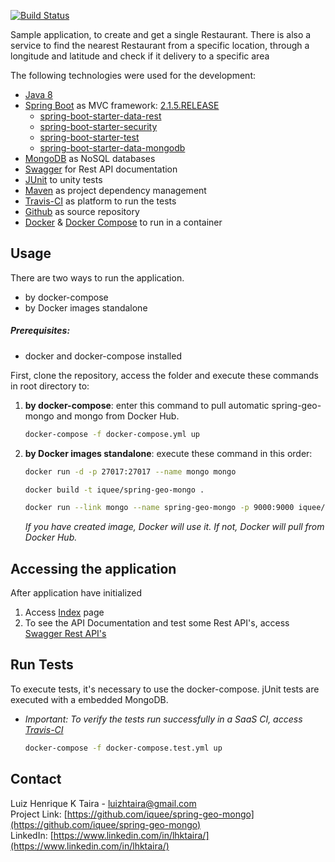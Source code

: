 [![Build Status](https://travis-ci.org/iquee/spring-geo-mongo.svg?branch=master)](https://travis-ci.org/iquee/spring-geo-mongo)

Sample application, to create and get a single Restaurant. There is also a service to find the nearest Restaurant from a specific location, through a longitude and latitude and check if it delivery to a specific area

<p>The following technologies were used for the development:</p>

* [Java 8](https://www.java.com/pt_BR/download/faq/java8.xml)
* [Spring Boot](https://spring.io/projects/spring-boot) as MVC framework: [2.1.5.RELEASE](https://docs.spring.io/spring-boot/docs/2.1.5.RELEASE/reference/htmlsingle/)
	- [spring-boot-starter-data-rest](https://spring.io/projects/spring-data-rest)	
	- [spring-boot-starter-security](https://spring.io/projects/spring-security)
	- [spring-boot-starter-test](https://docs.spring.io/spring/docs/5.1.7.RELEASE/spring-framework-reference/testing.html#unit-testing)
	- [spring-boot-starter-data-mongodb](https://spring.io/projects/spring-data-mongodb)
* [MongoDB](https://www.mongodb.com/what-is-mongodb) as NoSQL databases
* [Swagger](https://swagger.io/tools/swagger-ui/) for Rest API documentation
* [JUnit](https://junit.org/junit5/) to unity tests
* [Maven](https://maven.apache.org/) as project dependency management
* [Travis-CI](https://travis-ci.org/) as platform to run the tests
* [Github](https://github.com/) as source repository
* [Docker](https://www.docker.com/) & [Docker Compose](https://docs.docker.com/compose/) to run in a container 

## Usage
There are two ways to run the application.<br>
* by docker-compose
* by Docker images standalone

##### Prerequisites:
* docker and docker-compose installed<br>

First, clone the repository, access the folder and execute these commands in root directory to:

1. <strong>by docker-compose</strong>: enter this command to pull automatic spring-geo-mongo and mongo from Docker Hub. 
	```sh
	docker-compose -f docker-compose.yml up
    ```

2. <strong>by Docker images standalone</strong>: execute these command in this order:
	```sh
	docker run -d -p 27017:27017 --name mongo mongo
    ```    
    ```sh
	docker build -t iquee/spring-geo-mongo .
    ```	
    ```sh
	docker run --link mongo --name spring-geo-mongo -p 9000:9000 iquee/spring-geo-mongo
    ```
    <em>If you have created image, Docker will use it. If not, Docker will pull from Docker Hub.</em>


## Accessing the application
After application have initialized
1. Access [Index](http://localhost:9000) page
2. To see the API Documentation and test some Rest API's, access [Swagger Rest API's](http://localhost:9000/swagger-ui.html)


## Run Tests
To execute tests, it's necessary to use the docker-compose. jUnit tests are executed with a embedded MongoDB.<br>
- <em>Important: To verify the tests run successfully in a SaaS CI, access [Travis-CI](https://travis-ci.org/iquee/spring-geo-mongo)</em><br>

	```sh
	docker-compose -f docker-compose.test.yml up
    ```

## Contact

Luiz Henrique K Taira - luizhtaira@gmail.com<br>
Project Link: [https://github.com/iquee/spring-geo-mongo](https://github.com/iquee/spring-geo-mongo)<br>
LinkedIn: [https://www.linkedin.com/in/lhktaira/](https://www.linkedin.com/in/lhktaira/)
